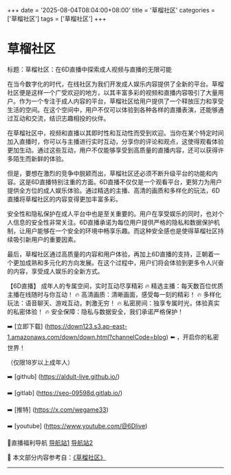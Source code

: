 +++
date = '2025-08-04T08:04:00+08:00'
title = '草榴社区'
categories = ['草榴社区']
tags = ['草榴社区']
+++

# 草榴社区

标题：草榴社区：在6D直播中探索成人视频与直播的无限可能

在当今数字化的时代，在线社区为我们开发成人娱乐内容提供了全新的平台。草榴社区便是这样一个广受欢迎的地方，以其丰富多彩的视频和直播内容吸引了大量用户。作为一个专注于成人内容的平台，草榴社区给用户提供了一个释放压力和享受生活的空间。在这个空间中，用户不仅可以体验到各种各样的直播表演，还能够通过互动和交流，结识志趣相投的伙伴。

在草榴社区中，视频和直播以其即时性和互动性而受到欢迎。当你在某个特定时间加入直播时，你可以与主播进行实时互动，分享你的评论和观点，这使得观看体验更加生动。通过这些互动，用户不仅能够享受到高质量的直播内容，还可以获得许多陌生而新鲜的体验。

但是，要想在激烈的竞争中脱颖而出，草榴社区还必须不断升级平台的功能和内容。这是6D直播特别注重的方面。6D直播不仅仅是一个观看平台，更努力为用户提供全方位的成人娱乐体验。通过精选的主播、高清的画质和多样化的玩法，6D直播将草榴社区的内容变得更加丰富多彩。

安全性和隐私保护在成人平台中也是至关重要的。用户在享受娱乐的同时，也对个人信息的安全性非常关注。6D直播承诺为每位用户提供严格的隐私和数据保护机制，让用户能够在一个安全的环境中畅享乐趣。而这种安全感也是使得草榴社区持续吸引新用户的重要因素。

最后，草榴社区通过高质量的内容和用户体验，再加上6D直播的支持，正朝着一个更加成熟和多元化的方向发展。在这个过程中，用户们将会体验到更多令人兴奋的内容，享受成人娱乐的全新方式。

【6D直播】
成年人的专属空间，实时互动尽享精彩
🔥 精选主播：每天数百位优质主播在线随时与你互动！
🔥 高清画质：清晰画面，感受每一刻的精彩！
🔥 多样化玩法：语音聊天、游戏互动，刺激无穷！
🔥 私密房间：独享专属时光，体验真实的私密体验！
🔥 安全保障：隐私与数据安全，我们承诺严格保护！

➡️ [立即下载] (https://down123.s3.ap-east-1.amazonaws.com/down/down.html?channelCode=blog) ⬅️ ，开启你的私密世界！ 

（仅限18岁以上成年人）

➡️ [github] (https://aldult-live.github.io/)

➡️ [gitlab] (https://seo-09598d.gitlab.io/)

➡️ [推特] (https://x.com/wegame33)

➡️ [youtube] (https://www.youtube.com/@6Dlive)

🔞直播福利导航 [导航站1](https://webstack-86085a.gitlab.io/) [导航站2](https://onlygit123-2.github.io/)


📘 本文部分内容参考自：[《草榴社区》](https://github.com/tata25721/tata)

---
